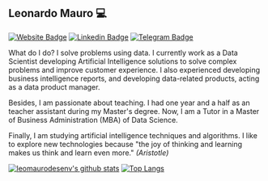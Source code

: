 ## Leonardo Mauro 💻 
[![Website Badge](https://img.shields.io/badge/website-portfolio-blue?style=flat-square)](http://leonardomauro.com/portfolio/)
[![Linkedin Badge](https://img.shields.io/badge/-LeonardoMauro-blue?style=flat-square&logo=linkedin&logoColor=white)](https://www.linkedin.com/in/leomaurodesenv/)
[![Telegram Badge](https://img.shields.io/badge/-leomaurodesenv-2CA5E0?style=flat-square&logo=telegram)](https://t.me/leomaurodesenv)

What do I do? I solve problems using data. I currently work as a Data Scientist developing Artificial Intelligence solutions to solve complex problems and improve customer experience. I also experienced developing business intelligence reports, and developing data-related products, acting as a data product manager.   

Besides, I am passionate about teaching. I had one year and a half as an teacher assistant during my Master's degree. Now, I am a Tutor in a Master of Business Administration (MBA) of Data Science.   

Finally, I am studying artificial intelligence techniques and algorithms. I like to explore new technologies because "the joy of thinking and learning makes us think and learn even more." _(Aristotle)_   

[![leomaurodesenv's github stats](https://github-readme-stats.vercel.app/api?username=leomaurodesenv&count_private=true&hide=issues&show_icons=true&title_color=007ec6&icon_color=007ec6&line_height=24)](https://github.com/leomaurodesenv)
[![Top Langs](https://github-readme-stats.vercel.app/api/top-langs/?username=leomaurodesenv&layout=compact&langs_count=8&hide=php,css&title_color=007ec6&icon_color=007ec6)](https://sourcerer.io/leomaurodesenv)
